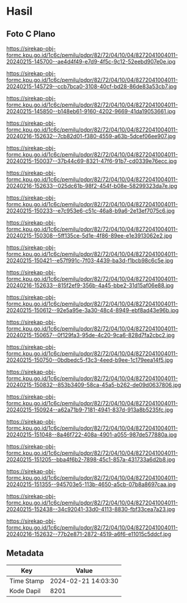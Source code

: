 # Hasil

## Foto C Plano

https://sirekap-obj-formc.kpu.go.id/1c6c/pemilu/pdpr/82/72/04/10/04/8272041004011-20240215-145700--ae4d4f49-e7d9-4f5c-9c12-52eebd907e0e.jpg

https://sirekap-obj-formc.kpu.go.id/1c6c/pemilu/pdpr/82/72/04/10/04/8272041004011-20240215-145729--ccb7bca0-3108-40cf-bd28-86de83a53cb7.jpg

https://sirekap-obj-formc.kpu.go.id/1c6c/pemilu/pdpr/82/72/04/10/04/8272041004011-20240215-145850--b148eb61-9160-4202-9669-41da19053661.jpg

https://sirekap-obj-formc.kpu.go.id/1c6c/pemilu/pdpr/82/72/04/10/04/8272041004011-20240216-152632--7cb82d01-f380-4559-a63b-5dcef06ee907.jpg

https://sirekap-obj-formc.kpu.go.id/1c6c/pemilu/pdpr/82/72/04/10/04/8272041004011-20240215-150037--37b44c69-8321-47f6-91b7-cd0339e76ecc.jpg

https://sirekap-obj-formc.kpu.go.id/1c6c/pemilu/pdpr/82/72/04/10/04/8272041004011-20240216-152633--025dc61b-98f2-454f-b08e-58299323da7e.jpg

https://sirekap-obj-formc.kpu.go.id/1c6c/pemilu/pdpr/82/72/04/10/04/8272041004011-20240215-150233--e7c953e6-c51c-46a8-b9a6-2e13ef7075c6.jpg

https://sirekap-obj-formc.kpu.go.id/1c6c/pemilu/pdpr/82/72/04/10/04/8272041004011-20240215-150308--5ff135ce-5d1e-4f86-89ee-e1e3913062e2.jpg

https://sirekap-obj-formc.kpu.go.id/1c6c/pemilu/pdpr/82/72/04/10/04/8272041004011-20240215-150421--e57f991c-7f03-4439-ba3d-f1bcb98c6c5e.jpg

https://sirekap-obj-formc.kpu.go.id/1c6c/pemilu/pdpr/82/72/04/10/04/8272041004011-20240216-152633--815f2ef9-356b-4a45-bbe2-31d15af06e88.jpg

https://sirekap-obj-formc.kpu.go.id/1c6c/pemilu/pdpr/82/72/04/10/04/8272041004011-20240215-150612--92e5a95e-3a30-48c4-8949-ebf8ad43e96b.jpg

https://sirekap-obj-formc.kpu.go.id/1c6c/pemilu/pdpr/82/72/04/10/04/8272041004011-20240215-150657--0f129fa3-95de-4c20-9ca6-828d7fa2cbc2.jpg

https://sirekap-obj-formc.kpu.go.id/1c6c/pemilu/pdpr/82/72/04/10/04/8272041004011-20240215-150750--0bdbedc5-f3c3-4eed-b9ee-1c179eea14f5.jpg

https://sirekap-obj-formc.kpu.go.id/1c6c/pemilu/pdpr/82/72/04/10/04/8272041004011-20240215-150832--853b3409-58ca-45a5-b262-de09d0637806.jpg

https://sirekap-obj-formc.kpu.go.id/1c6c/pemilu/pdpr/82/72/04/10/04/8272041004011-20240215-150924--a62a71b9-7181-4941-837d-913a8b5235fc.jpg

https://sirekap-obj-formc.kpu.go.id/1c6c/pemilu/pdpr/82/72/04/10/04/8272041004011-20240215-151048--8a46f722-408a-4901-a055-987de577880a.jpg

https://sirekap-obj-formc.kpu.go.id/1c6c/pemilu/pdpr/82/72/04/10/04/8272041004011-20240215-151205--bba4f6b2-7898-45c1-857a-431733a6d2b8.jpg

https://sirekap-obj-formc.kpu.go.id/1c6c/pemilu/pdpr/82/72/04/10/04/8272041004011-20240215-151355--945703e5-113b-4650-a5cb-07b8a8697caa.jpg

https://sirekap-obj-formc.kpu.go.id/1c6c/pemilu/pdpr/82/72/04/10/04/8272041004011-20240215-152438--34c92041-33d0-4113-8830-fbf33cea7a23.jpg

https://sirekap-obj-formc.kpu.go.id/1c6c/pemilu/pdpr/82/72/04/10/04/8272041004011-20240216-152632--77b2e871-2872-4519-a6f6-e11015c5ddcf.jpg


## Metadata

| Key        | Value               |
| ---------- | ------------------- |
| Time Stamp | 2024-02-21 14:03:30 |
| Kode Dapil | 8201                |



